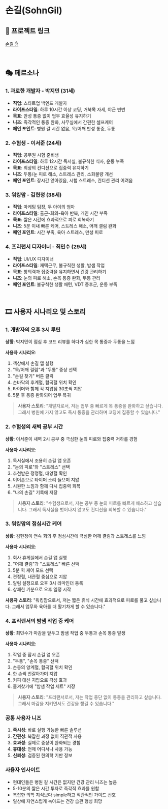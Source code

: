 # 손길(SohnGil)

## 🔗 프로젝트 링크

[손길 ✋](https://sohngil.lovable.app)

<br/>

## 🎭 페르소나

### 1. 과로한 개발자 - 박지민 (31세)
- **직업**: 스타트업 백엔드 개발자
- **라이프스타일**: 하루 10시간 이상 코딩, 거북목 자세, 야근 빈번
- **목표**: 만성 통증 없이 업무 효율성 유지하기
- **니즈**: 즉각적인 통증 완화, 사무실에서 간편한 셀프케어
- **페인 포인트**: 병원 갈 시간 없음, 목/어깨 만성 통증, 두통

### 2. 수험생 - 이서준 (24세)
- **직업**: 공무원 시험 준비생
- **라이프스타일**: 하루 12시간 독서실, 불규칙한 식사, 운동 부족
- **목표**: 최상의 컨디션으로 집중력 유지하기
- **니즈**: 두통/눈 피로 해소, 스트레스 관리, 소화불량 개선
- **페인 포인트**: 장시간 앉아있음, 시험 스트레스, 컨디션 관리 어려움

### 3. 워킹맘 - 김현정 (38세)
- **직업**: 마케팅 팀장, 두 아이의 엄마
- **라이프스타일**: 출근-회의-육아 반복, 개인 시간 부족
- **목표**: 짧은 시간에 효과적으로 피로 회복하기
- **니즈**: 5분 이내 빠른 케어, 스트레스 해소, 어깨 결림 완화
- **페인 포인트**: 시간 부족, 육아 스트레스, 만성 피로

### 4. 프리랜서 디자이너 - 최민수 (29세)
- **직업**: UI/UX 디자이너
- **라이프스타일**: 재택근무, 불규칙한 생활, 밤샘 작업
- **목표**: 창의력과 집중력을 유지하면서 건강 관리하기
- **니즈**: 눈의 피로 해소, 손목 통증 완화, 두통 관리
- **페인 포인트**: 불규칙한 생활 패턴, VDT 증후군, 운동 부족

<br/>

## 🎞️ 사용자 시나리오 및 스토리

### 1. 개발자의 오후 3시 루틴
**상황**: 박지민이 점심 후 코드 리뷰를 하다가 심한 목 통증과 두통을 느낌

**사용자 시나리오**:
1. 책상에서 손길 앱 실행
2. "목/어깨 결림"과 "두통" 증상 선택
3. "손길 찾기" 버튼 클릭
4. 손바닥의 후계혈, 합곡혈 위치 확인
5. 타이머와 함께 각 지압점 30초씩 지압
6. 5분 후 통증 완화되어 업무 복귀

> **사용자 스토리**:
"개발자로서, 저는 업무 중 빠르게 목 통증을 완화하고 싶습니다. 그래서 병원에 가지 않고도 즉시 통증을 관리하며 코딩에 집중할 수 있습니다."

### 2. 수험생의 새벽 공부 시간
**상황**: 이서준이 새벽 2시 공부 중 극심한 눈의 피로와 집중력 저하를 경험

**사용자 시나리오**:
1. 독서실에서 조용히 손길 앱 오픈
2. "눈의 피로"와 "스트레스" 선택
3. 추천받은 정명혈, 태양혈 확인
4. 이어폰으로 타이머 소리 들으며 지압
5. 시원한 느낌과 함께 다시 집중력 회복
6. "나의 손길" 기록에 저장

> **사용자 스토리**:
"수험생으로서, 저는 공부 중 눈의 피로를 빠르게 해소하고 싶습니다. 그래서 독서실을 벗어나지 않고도 컨디션을 회복할 수 있습니다."

### 3. 워킹맘의 점심시간 케어
**상황**: 김현정이 연속 회의 후 점심시간에 극심한 어깨 결림과 스트레스를 느낌

**사용자 시나리오**:
1. 회사 휴게실에서 손길 앱 실행
2. "어깨 결림"과 "스트레스" 빠른 선택
3. 5분 퀵 케어 모드 선택
4. 견정혈, 내관혈 중심으로 지압
5. 알림 설정으로 오후 3시 리마인더 등록
6. 상쾌한 기분으로 오후 일정 시작

**사용자 스토리**:
"워킹맘으로서, 저는 짧은 휴식 시간에 효과적으로 피로를 풀고 싶습니다. 그래서 업무와 육아를 더 활기차게 할 수 있습니다."

### 4. 프리랜서의 밤샘 작업 중 케어
**상황**: 최민수가 마감을 앞두고 밤샘 작업 중 두통과 손목 통증 발생

**사용자 시나리오**:
1. 작업 중 잠시 손길 앱 오픈
2. "두통", "손목 통증" 선택
3. 손등의 양계혈, 합곡혈 위치 확인
4. 한 손씩 번갈아가며 지압
5. 커피 대신 지압으로 각성 효과
6. 즐겨찾기에 "밤샘 작업 세트" 저장

> **사용자 스토리**:
"프리랜서로서, 저는 작업 중단 없이 통증을 관리하고 싶습니다. 그래서 마감을 지키면서도 건강을 챙길 수 있습니다."

### 공통 사용자 니즈
1. **즉시성**: 바로 실행 가능한 빠른 솔루션
2. **간편성**: 복잡한 과정 없이 직관적 사용
3. **효과성**: 실제로 증상이 완화되는 경험
4. **휴대성**: 언제 어디서나 사용 가능
5. **신뢰성**: 검증된 한의학 기반 정보

### 사용자 인사이트
- 현대인들은 병원 갈 시간은 없지만 건강 관리 니즈는 높음
- 5-10분의 짧은 시간 투자로 즉각적 효과를 원함
- 복잡한 의학 지식보다 simple하고 직관적인 가이드 선호
- 일상에 자연스럽게 녹아드는 건강 습관 형성 희망
